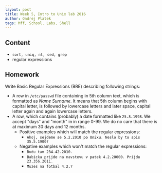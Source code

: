 ```yaml
---
layout: post
title: Week 5, Intro to Unix lab 2016
author: Ondrej Platek
tags: Mff, School, Labs, Shell
---
```


## Content 
- `sort, uniq, nl, sed, grep`
- regular expressions


## Homework

Write Basic Regular Expressions (BRE) describing following strings:

- A row in `/etc/passwd` file containing in 5th column text, which is formatted as *Name Surname*. It means that 5th column begins with capital letter, is followed by lowercase letters and later space, capital letter again and again lowercase letters.
- A row, which contains (probably) a date formatted like `25.8.1998`. We accept "days" and "month" in in range 0-99. We do no care that there is at maximum 30 days and 12 months.
    - Positive examples which will match the regular expressions:
        - `Ahoj, sejdeme se 5.2.2010 po Unixu. Neslo by to spis 35.5.1900?`
    - Negative examples which won't match the regular expressions:
        - `Budu tam 234.42.2010.`
        - `Babicka prijde na navstevu v patek 4.2.20000. Prijdu 23.356.2011.`
        - `Muzes na fotbal 4.2.?`
